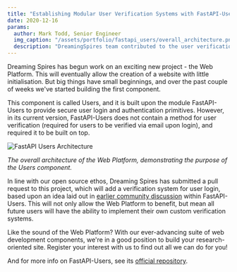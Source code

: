 ```yaml
---
title: "Establishing Modular User Verification Systems with FastAPI-Users"
date: 2020-12-16
params:
  author: Mark Todd, Senior Engineer
  img_caption: "/assets/portfolio/fastapi_users/overall_architecture.png"
  description: "DreamingSpires team contributed to the user verification system in the  FastAPI-Users open-source project"
---
```


Dreaming Spires has begun work on an exciting new project - the Web Platform.
This will eventually allow the creation of a website with little initialisation.
But big things have small beginnings, and over the past couple of weeks we've started building the first component.

This component is called Users, and it is built upon the module FastAPI-Users to provide secure user login and authentication primitives.
However, in its current version, FastAPI-Users does not contain a method for user verification (required for users to be verified via email upon login), and required it to be built on top.

<img src="/assets/portfolio/fastapi_users/overall_architecture.png" alt="FastAPI Users Architecture">

_The overall architecture of the Web Platform, demonstrating the purpose of the Users component._

In line with our open source ethos, Dreaming Spires has submitted a pull request to this project, which will add a verification system for user login, based upon an idea laid out in [earlier community discussion](https://github.com/frankie567/fastapi-users/issues/106) within FastAPI-Users.
This will not only allow the Web Platform to benefit, but mean all future users will have the ability to implement their own custom verification systems.

Like the sound of the Web Platform? With our ever-advancing suite of web development components, we're in a good position to build your research-oriented site.
Register your interest with us to find out all we can do for you!

And for more info on FastAPI-Users, see its [official repository](https://github.com/frankie567/fastapi-users).
